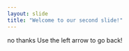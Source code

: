 ```yaml
---
layout: slide
title: "Welcome to our second slide!"
---
```

no thanks
Use the left arrow to go back!
